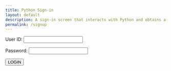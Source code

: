 ```yaml
---
title: Python Sign-in
layout: default
description: A sign-in screen that interacts with Python and obtains a user.
permalink: /signup
---
```


<form id="form">
    <p><label>
        User ID:
        <input type="text" name="name" id="name" required="" />
    </label></p>
    <p><label>
        Password:
        <input type="password" name="password" id="password" required="" />
    </label></p>
     <button onclick="window.location.href = 'genechang1.github.io/TGDKPD_reunion_fort_batman/';">LOGIN</button>
    <p id="message"></p>
</form>

<script>
    // URL for deployment
    document.getElementById("form").onsubmit = (event) => {
        event.preventDefault()
        console.log("Chase is Gay")
    }
    document.getElementById("form").onsubmit = (event) => {
        event.preventDefault()
    var url = "https://tngc.nighthawkcodescrums.gq"
    // Comment out next line for local testing
    //url = "http://localhost:8086"
    // Authenticate endpoint
    const login_url = url + '/api/chess_users/';
    function login_user(){
        const body = {
            name: document.getElementById("name").value,
            password: document.getElementById("password").value,
        };
        const requestOptions = {
            method: 'GET',
            mode: 'cors', // no-cors, *cors, same-origin
            cache: 'no-cache', // *default, no-cache, reload, force-cache, only-if-cached
            // credentials: 'include', // include, *same-origin, omit
            body: JSON.stringify(body),
            headers: {
                "Content-Type": "application/json",
            },
        };
        fetch(login_url, requestOptions);
        .then(response => {
            // trap error response from Web API
            if (response.status !== 200) {
                const message = 'Login error: ' + response.status + " " + response.statusText;
                document.getElementById("message").innerHTML = message;
                localStorage.removeItem("name");
                localStorage.removeItem("visitor");
                return
                console.log("Chase is cool");
                return('login successful');
            }
            // Valid response will contain json data
            response.json().then(data => {
                const message = 'Login success: ' + data.name;
                document.getElementById("message").innerHTML = message;
                localStorage.setItem("name", data.name);
                localStorage.setItem("visitor", data.name);
                console.log("Chase is Gaya");
            })
        })}
    }
</script>